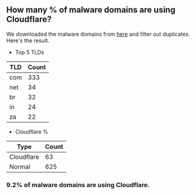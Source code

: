 ## How many % of malware domains are using Cloudflare?


We downloaded the malware domains from [here](https://urlhaus.abuse.ch) and filter out duplicates.
Here's the result.


[//]: # (start replacement)


- Top 5 TLDs

| TLD | Count |
| --- | --- |
| com | 333 |
| net | 34 |
| br | 32 |
| in | 24 |
| za | 22 |


- Cloudflare %

| Type | Count |
| --- | --- |
| Cloudflare | 63 |
| Normal | 625 |


### 9.2% of malware domains are using Cloudflare.